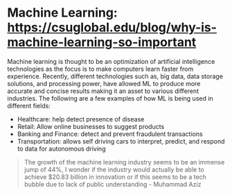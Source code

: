 # Machine Learning: https://csuglobal.edu/blog/why-is-machine-learning-so-important

Machine learning is thought to be an optimization of artificial intelligence technologies as the focus is to make computers learn faster from experience. Recently, different technologies such as, big data, data storage solutions, and processing power, have allowed ML to produce more accurate and concise results making it an asset to various different industries. The following are a few examples of how ML is being used in different fields:

- Healthcare: help detect presence of disease
- Retail: Allow online businesses to suggest products
- Banking and Finance: detect and prevent fraudulent transactions
- Transportation: allows self driving cars to interpret, predict, and respond to data for autonomous driving

> The growth of the machine learning industry seems to be an immense jump of 44%, I wonder if the industry would actually be able to achieve $20.83 billion in innovation or if this seems to be a tech bubble due to lack of public understanding - Muhammad Aziz
